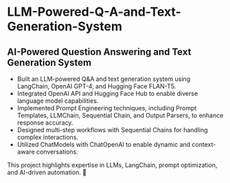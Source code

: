# LLM-Powered-Q-A-and-Text-Generation-System

## AI-Powered Question Answering and Text Generation System
* Built an LLM-powered Q&A and text generation system using LangChain, OpenAI GPT-4, and Hugging Face FLAN-T5.
* Integrated OpenAI API and Hugging Face Hub to enable diverse language model capabilities.
* Implemented Prompt Engineering techniques, including Prompt Templates, LLMChain, Sequential Chain, and Output Parsers, to enhance response accuracy.
* Designed multi-step workflows with Sequential Chains for handling complex interactions.
* Utilized ChatModels with ChatOpenAI to enable dynamic and context-aware conversations.
  
This project highlights expertise in LLMs, LangChain, prompt optimization, and AI-driven automation. 🚀
